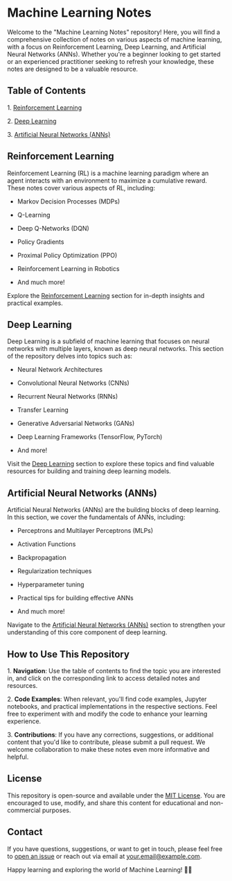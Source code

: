 # Machine Learning Notes

Welcome to the "Machine Learning Notes" repository! Here, you will find a comprehensive collection of notes on various aspects of machine learning, with a focus on Reinforcement Learning, Deep Learning, and Artificial Neural Networks (ANNs). Whether you're a beginner looking to get started or an experienced practitioner seeking to refresh your knowledge, these notes are designed to be a valuable resource.

## Table of Contents

1\. [Reinforcement Learning](#reinforcement-learning)

2\. [Deep Learning](#deep-learning)

3\. [Artificial Neural Networks (ANNs)](#artificial-neural-networks-anns)

## Reinforcement Learning

Reinforcement Learning (RL) is a machine learning paradigm where an agent interacts with an environment to maximize a cumulative reward. These notes cover various aspects of RL, including:

- Markov Decision Processes (MDPs)

- Q-Learning

- Deep Q-Networks (DQN)

- Policy Gradients

- Proximal Policy Optimization (PPO)

- Reinforcement Learning in Robotics

- And much more!

Explore the [Reinforcement Learning](./Reinforcement%20Learning) section for in-depth insights and practical examples.

## Deep Learning

Deep Learning is a subfield of machine learning that focuses on neural networks with multiple layers, known as deep neural networks. This section of the repository delves into topics such as:

- Neural Network Architectures

- Convolutional Neural Networks (CNNs)

- Recurrent Neural Networks (RNNs)

- Transfer Learning

- Generative Adversarial Networks (GANs)

- Deep Learning Frameworks (TensorFlow, PyTorch)

- And more!

Visit the [Deep Learning](./Deep%20Learning) section to explore these topics and find valuable resources for building and training deep learning models.

## Artificial Neural Networks (ANNs)

Artificial Neural Networks (ANNs) are the building blocks of deep learning. In this section, we cover the fundamentals of ANNs, including:

- Perceptrons and Multilayer Perceptrons (MLPs)

- Activation Functions

- Backpropagation

- Regularization techniques

- Hyperparameter tuning

- Practical tips for building effective ANNs

- And much more!

Navigate to the [Artificial Neural Networks (ANNs)](./Artificial%20Neural%20Networks%20(ANNs)) section to strengthen your understanding of this core component of deep learning.

## How to Use This Repository

1\. **Navigation**: Use the table of contents to find the topic you are interested in, and click on the corresponding link to access detailed notes and resources.

2\. **Code Examples**: When relevant, you'll find code examples, Jupyter notebooks, and practical implementations in the respective sections. Feel free to experiment with and modify the code to enhance your learning experience.

3\. **Contributions**: If you have any corrections, suggestions, or additional content that you'd like to contribute, please submit a pull request. We welcome collaboration to make these notes even more informative and helpful.

## License

This repository is open-source and available under the [MIT License](./LICENSE). You are encouraged to use, modify, and share this content for educational and non-commercial purposes.

## Contact

If you have questions, suggestions, or want to get in touch, please feel free to [open an issue](https://github.com/YourUsername/Machine-Learning-Notes/issues) or reach out via email at [your.email@example.com](mailto:your.email@example.com).

Happy learning and exploring the world of Machine Learning! 🚀🤖
